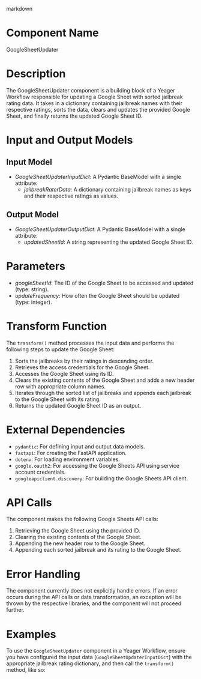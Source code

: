 markdown
# Component Name

GoogleSheetUpdater

# Description

The GoogleSheetUpdater component is a building block of a Yeager Workflow responsible for updating a Google Sheet with sorted jailbreak rating data. It takes in a dictionary containing jailbreak names with their respective ratings, sorts the data, clears and updates the provided Google Sheet, and finally returns the updated Google Sheet ID.

# Input and Output Models

## Input Model

- _GoogleSheetUpdaterInputDict_: A Pydantic BaseModel with a single attribute:
    - _jailbreakRaterData_: A dictionary containing jailbreak names as keys and their respective ratings as values.

## Output Model

- _GoogleSheetUpdaterOutputDict_: A Pydantic BaseModel with a single attribute:
    - _updatedSheetId_: A string representing the updated Google Sheet ID.

# Parameters

- _googleSheetId_: The ID of the Google Sheet to be accessed and updated (type: string).
- _updateFrequency_: How often the Google Sheet should be updated (type: integer).

# Transform Function

The `transform()` method processes the input data and performs the following steps to update the Google Sheet:

1. Sorts the jailbreaks by their ratings in descending order.
2. Retrieves the access credentials for the Google Sheet.
3. Accesses the Google Sheet using its ID.
4. Clears the existing contents of the Google Sheet and adds a new header row with appropriate column names.
5. Iterates through the sorted list of jailbreaks and appends each jailbreak to the Google Sheet with its rating.
6. Returns the updated Google Sheet ID as an output.

# External Dependencies

- `pydantic`: For defining input and output data models.
- `fastapi`: For creating the FastAPI application.
- `dotenv`: For loading environment variables.
- `google.oauth2`: For accessing the Google Sheets API using service account credentials.
- `googleapiclient.discovery`: For building the Google Sheets API client.

# API Calls

The component makes the following Google Sheets API calls:

1. Retrieving the Google Sheet using the provided ID.
2. Clearing the existing contents of the Google Sheet.
3. Appending the new header row to the Google Sheet.
4. Appending each sorted jailbreak and its rating to the Google Sheet.

# Error Handling

The component currently does not explicitly handle errors. If an error occurs during the API calls or data transformation, an exception will be thrown by the respective libraries, and the component will not proceed further.

# Examples

To use the `GoogleSheetUpdater` component in a Yeager Workflow, ensure you have configured the input data (`GoogleSheetUpdaterInputDict`) with the appropriate jailbreak rating dictionary, and then call the `transform()` method, like so:

